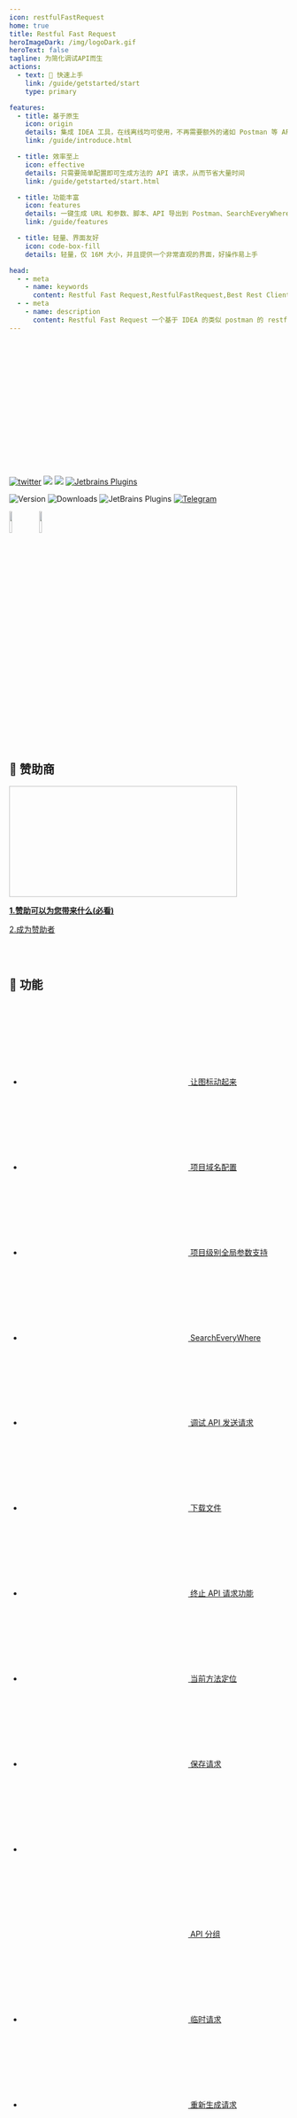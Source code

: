 ```yaml
---
icon: restfulFastRequest
home: true
title: Restful Fast Request
heroImageDark: /img/logoDark.gif
heroText: false
tagline: 为简化调试API而生
actions:
  - text: 🚀 快速上手
    link: /guide/getstarted/start
    type: primary

features:
  - title: 基于原生
    icon: origin
    details: 集成 IDEA 工具，在线离线均可使用，不再需要额外的诸如 Postman 等 API 调试工具
    link: /guide/introduce.html

  - title: 效率至上
    icon: effective
    details: 只需要简单配置即可生成方法的 API 请求，从而节省大量时间
    link: /guide/getstarted/start.html

  - title: 功能丰富
    icon: features
    details: 一键生成 URL 和参数、脚本、API 导出到 Postman、SearchEveryWhere 搜索、发送 API 请求、下载文件、存储历史请求，各种功能一应俱全
    link: /guide/features

  - title: 轻量、界面友好
    icon: code-box-fill
    details: 轻量，仅 16M 大小，并且提供一个非常直观的界面，好操作易上手

head:
  - - meta
    - name: keywords
      content: Restful Fast Request,RestfulFastRequest,Best Rest Client,Fast Request,fast request,fast request官网,Postman,restful toolkit,idea插件,http client,Restful API,Restful,API
  - - meta
    - name: description
      content: Restful Fast Request 一个基于 IDEA 的类似 postman 的 restful api 工具包插件，可以根据已有的方法帮助您快速生成 url 和 params，一个API调试工具+API管理工具，支持 springmvc、springboot、java-rs
---
```


<div style="height:230px"></div>

[![twitter](https://img.shields.io/static/v1?label=Twitter&message=FastRequest666&logo=twitter&color=FC8D34)](https://twitter.com/FastRequest666)
[![](https://badgen.net/badge/Github/fast-request/21D789?icon=github)](https://github.com/dromara/fast-request)
[![](https://img.shields.io/static/v1?label=Gitee&message=fast-request&color=FF318C&logo=gitee)](https://gitee.com/dromara/fast-request)
[![Jetbrains Plugins][plugin-img]][plugin]

![Version](https://img.shields.io/jetbrains/plugin/v/16988?logo=IntelliJ%20IDEA) ![Downloads](https://img.shields.io/jetbrains/plugin/d/16988?color=FE2857) ![JetBrains Plugins](https://img.shields.io/jetbrains/plugin/r/rating/16988) [![Telegram](https://img.shields.io/static/v1?label=Telegram&message=Restful%20Fast%20Request&logo=telegram&color=28A8E8)](https://t.me/restful_fast_request)

<div >
  <a href="https://www.jetbrains.com"><img src="https://resources.jetbrains.com/storage/products/company/brand/logos/jb_beam.svg" width = "10%" /></a>
  <a href="https://www.jetbrains.com/idea"><img src="https://resources.jetbrains.com/storage/products/company/brand/logos/IntelliJ_IDEA_icon.svg" width = "10%" /></a>
</div>

<div style="height:30px"></div>

## 🌈 赞助商

<div>
    <a href="https://t.zsxq.com/05eurjmm6" target="_blank" >
        <img style="width:412px; height:200px;" :src="$withBase('/img/zhishixingqiu.png')" >
    </a>
</div>

[**1.赞助可以为您带来什么(必看)**](./guide/sponsor.md#优势)

[2.成为赞助者](./guide/sponsor.md#我要赞助)

<div style="height:30px"></div>

## 🥇 功能

- [<svg class="icon svg-icon" aria-hidden="true"><use xlink:href="#icon-restfulFastRequest"></use></svg> 让图标动起来](./guide/features/makeIconMove.md)
- [<svg class="icon svg-icon" aria-hidden="true"><use xlink:href="#icon-domainConfig"></use></svg> 项目域名配置](./guide/features/projectLevelDomainConfig.md)
- [<svg class="icon svg-icon" aria-hidden="true"><use xlink:href="#icon-quanjucanshu"></use></svg> 项目级别全局参数支持](./guide/features/projectValueConfig.md)
- [<svg class="icon svg-icon" aria-hidden="true"><use xlink:href="#icon-search"></use></svg> SearchEveryWhere](./guide/features/searchEveryWhere.md)
- [<svg class="icon svg-icon" aria-hidden="true"><use xlink:href="#icon-send"></use></svg> 调试 API 发送请求](./guide/features/debugApi.md)
- [<svg class="icon svg-icon" aria-hidden="true"><use xlink:href="#icon-sendDownload"></use></svg> 下载文件](./guide/features/downloadApi.md)
- [<svg class="icon svg-icon" aria-hidden="true"><use xlink:href="#icon-stop"></use></svg> 终止 API 请求功能](./guide/features/stopRequest.md)
- [<svg class="icon svg-icon" aria-hidden="true"><use xlink:href="#icon-localScopeAction"></use></svg> 当前方法定位](./guide/features/navigateCurrentMethod.md)
- [<svg class="icon svg-icon" aria-hidden="true"><use xlink:href="#icon-saveNew"></use></svg> 保存请求](./guide/features/saveRequest.md)
- [<svg class="icon svg-icon" aria-hidden="true"><use xlink:href="#icon-saveGroup"></use></svg><svg class="icon svg-icon" aria-hidden="true"><use xlink:href="#icon-apiParamGroup"></use></svg> API 分组](./guide/features/apiGroup.md)
- [<svg class="icon svg-icon" aria-hidden="true"><use xlink:href="#icon-drafting"></use></svg> 临时请求](./guide/features/tempRequest.md)
- [<svg class="icon svg-icon" aria-hidden="true"><use xlink:href="#icon-regenerate"></use></svg> 重新生成请求](./guide/features/regenerate.md)
- [<svg class="icon svg-icon" aria-hidden="true"><use xlink:href="#icon-clear"></use></svg> 清除](./guide/features/clear.md)
- [<svg class="icon svg-icon" aria-hidden="true"><use xlink:href="#icon-import"></use></svg> cURL 导入](./guide/features/curlImport.md)
- [<svg class="icon svg-icon" aria-hidden="true"><use xlink:href="#icon-curl1"></use></svg> cURL 拷贝](./guide/features/copyCurl.md)
- [<svg class="icon svg-icon" aria-hidden="true"><use xlink:href="#icon-urlCopy"></use></svg> 一键拷贝 Url](./guide/features/copyUrl.md)
- [<svg class="icon svg-icon" aria-hidden="true"><use xlink:href="#icon-history"></use></svg> 历史请求预览](./guide/features/historyRequest.md)
- [<svg class="icon svg-icon" aria-hidden="true"><use xlink:href="#icon-github"></use></svg> <svg class="icon svg-icon" aria-hidden="true"><use xlink:href="#icon-gitee"></use></svg> <svg class="icon svg-icon" aria-hidden="true"><use xlink:href="#icon-gitlab"></use></svg> API 文档同步](./guide/features/apiDocSync.md)
- [<svg class="icon svg-icon" aria-hidden="true"><use xlink:href="#icon-shareDark"></use></svg> API 文档分享](./guide/features/shareApiDoc.md)
- [<svg class="icon svg-icon" aria-hidden="true"><use xlink:href="#icon-wendang"></use></svg> 文档/快速联系](./guide/features/docAndContact.md)
- [<svg class="icon svg-icon" aria-hidden="true"><use xlink:href="#icon-tool"></use></svg> 管理配置](./guide/features/settingManager.md)
- [<svg class="icon svg-icon" aria-hidden="true"><use xlink:href="#icon-fullScreen"></use></svg> 全屏](./guide/features/fullScreen.md)
- [<svg class="icon svg-icon" aria-hidden="true"><use xlink:href="#icon-license"></use></svg> EULA](./guide/eula.md)
- [<svg class="icon svg-icon" aria-hidden="true"><use xlink:href="#icon-headerGroup"></use></svg> Headers 分组](./guide/features/headerGroup.md)
- [<svg class="icon svg-icon" aria-hidden="true"><use xlink:href="#icon-commonHeader"></use></svg> 常用头参数](./guide/features/commonHeader.md)
- [<svg class="icon svg-icon" aria-hidden="true"><use xlink:href="#icon-basicAuth"></use></svg> Basei auth](./guide/features/basicAuth.md)
- [<svg class="icon svg-icon" aria-hidden="true"><use xlink:href="#icon-chrome"></use></svg> Html 预览](./guide/features/htmlPreview.md)
- [<svg class="icon svg-icon" aria-hidden="true"><use xlink:href="#icon-ppLib"></use></svg> API 列表](./guide/features/apiList.md)
- [<svg class="icon svg-icon" aria-hidden="true"><use xlink:href="#icon-postman"></use></svg> API 导出到 Postman](./guide/features/apiToPostman.md)
- [<svg class="icon svg-icon" aria-hidden="true"><use xlink:href="#icon-export"></use></svg> APIs 导入导出](./guide/features/apiImportExport.md)
- [<svg class="icon svg-icon" aria-hidden="true"><use xlink:href="#icon-shareDark"></use></svg> 批量导出 API 文档](./guide/features/batchExportApiDoc.md)
- [<svg class="icon svg-icon" aria-hidden="true"><use xlink:href="#icon-localScopeAction"></use></svg> API 导航树](./guide/features/apiNavigateTree.md)
- [<svg class="icon svg-icon" aria-hidden="true"><use xlink:href="#icon-swagger"></use></svg> Swagger 默认值](./guide/features/swaggerDefaultValueParse.md)
- [<svg class="icon svg-icon" aria-hidden="true"><use xlink:href="#icon-java"></use></svg> API 自动生成注释](./guide/features/autoDescription.md)
- [<svg class="icon svg-icon" aria-hidden="true"><use xlink:href="#icon-restfulFastRequest"></use></svg> API 一览表预览](./guide/features/apiPreview.md)
- [<svg class="icon svg-icon" aria-hidden="true"><use xlink:href="#icon-class"></use></svg> Api 注释预览](./guide/features/apiCommentPreview.md)
- [<svg class="icon svg-icon" aria-hidden="true"><use xlink:href="#icon-script"></use></svg> 脚本](./guide/features/script.md)
- [<svg class="icon svg-icon" aria-hidden="true"><use xlink:href="#icon-add1"></use></svg> 快速添加 header](./guide/features/quickAddHeader.md)
- [<svg class="icon svg-icon" aria-hidden="true"><use xlink:href="#icon-json"></use></svg> Json 语法检查](./guide/features/jsonGrammarCheck.md)
- [ 更多...](./guide/features)

<div style="height:30px"></div>

## 🎉 致谢

**Restful Fast Request**简称**RFR**自从 2021 年上线以来获得了很多人的支持。目前微信社区群 1000 多人，下载超过 <img src="https://img.shields.io/jetbrains/plugin/d/16988?color=FE2857" alt="Downloads" loading="lazy" style="vertical-align: middle;">，感谢各位支持者的一路同行，我们会努力提升软件的人性化程度，同时也让软件变得有趣。

感谢 OSCHINA 和 Gitee 官方平台对**RFR**项目的推荐和肯定。**Restful Fast Request**在 [**2021**](https://www.oschina.net/question/2918182_2324736) 年度获得"OSC 年度最受欢迎个人项目" <span class="badge tip" style="vertical-align: middle;">Top 15</span> 殊荣。


<div style="height:100px"></div>

::: chart API 工具对比

```json
{
  "type": "radar",
  "data": {
    "labels": ["易用性", "Swagger", "Java", "Kotlin", "压测", "集成"],
    "datasets": [
      {
        "label": "Fast Request",
        "data": [95, 90, 90, 70, 40, 60],
        "fill": true,
        "backgroundColor": "rgba(0, 250, 154, 0.2)",
        "borderColor": "rgb(0, 250, 154)",
        "pointBackgroundColor": "rgb(0, 250, 154)",
        "pointBorderColor": "#fff",
        "pointHoverBackgroundColor": "#fff",
        "pointHoverBorderColor": "rgb(0, 250, 154)"
      },
      {
        "label": "Postman",
        "data": [80, 80, 80, 50, 90, 100],
        "fill": true,
        "backgroundColor": "rgba(54, 162, 235, 0.2)",
        "borderColor": "rgb(54, 162, 235)",
        "pointBackgroundColor": "rgb(54, 162, 235)",
        "pointBorderColor": "#fff",
        "pointHoverBackgroundColor": "#fff",
        "pointHoverBorderColor": "rgb(54, 162, 235)"
      }
    ]
  },
  "options": {
    "elements": {
      "line": {
        "borderWidth": 3
      }
    }
  }
}
```
:::

@include(./contact.snippet.md)

<div style="height:30px"></div>

::: tip 注意

请确保你的 IDEA 版本 版本 >= 2020.3+

| 插件版本     | IDEA 版本要求   |免费/收费|
| ----------- | ------------- |--------|
| 2022.0.2    | 2020.3+       |免费|
| 2022.1.4+   | 2021.2+       |收费|

当然请如果插件有更新，请确保更新成[最新版本](https://plugins.jetbrains.com/plugin/16988-restful-fast-request/versions)

:::



[plugin]: https://plugins.jetbrains.com/plugin/16988
[plugin-img]: https://img.shields.io/badge/plugin-Restful_Fast_Request-x.svg?logo=IntelliJ%20IDEA
